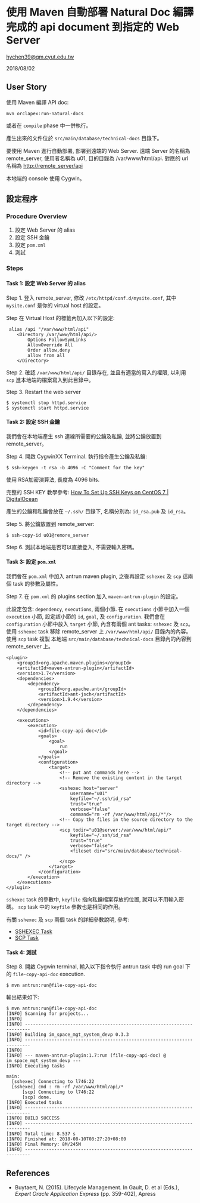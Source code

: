 # 使用 Maven 自動部署 Natural Doc 編譯完成的 api document 到指定的 Web Server

hychen39@gm.cyut.edu.tw

2018/08/02

## User Story

使用 Maven 編譯 API doc:

```text
mvn orclapex:run-natural-docs
```

或者在 `compile` phase 中一併執行。

產生出來的文件位於 `src/main/database/technical-docs` 目錄下。

要使用 Maven 進行自動部署, 部署到遠端的 Web Server. 遠端 Server 的名稱為 remote\_server, 使用者名稱為 u01, 目的目錄為 /var/www/html/api. 對應的 url 名稱為 [http://remote\_server/api](http://remote_server/api)

本地端的 console 使用 Cygwin。

## 設定程序

### Procedure Overview

1. 設定 Web Server 的 alias 
2. 設定 SSH 金鑰
3. 設定 `pom.xml`
4. 測試

### Steps

#### Task 1: 設定 Web Server 的 alias

 Step 1. 登入 remote\_server, 修改 `/etc/httpd/conf.d/mysite.conf`, 其中 `mysite.conf` 是你的 virtual host 的設定。

 Step 在 Virtual Host 的標籤內加入以下的設定:

```text
 alias /api "/var/www/html/api"
    <Directory /var/www/html/api/>
        Options FollowSymLinks
        AllowOverride All
        Order allow,deny
        allow from all
    </Directory>
```

 Step 2. 確認 `/var/www/html/api/` 目錄存在, 並且有適當的寫入的權限, 以利用 `scp` 進本地端的檔案寫入到此目錄中。

 Step 3. Restart the web server

```text
$ systemctl stop httpd.service
$ systemctl start httpd.service
```

#### Task 2: 設定 SSH 金鑰

我們會在本地端產生 ssh 連線所需要的公鑰及私鑰, 並將公鑰放置到 remote\_server。

 Step 4. 開啟 CygwinXX Terminal. 執行指令產生公鑰及私鑰:

```text
$ ssh-keygen -t rsa -b 4096 -C "Comment for the key"
```

使用 RSA加密演算法, 長度為 4096 bits.

完整的 SSH KEY 教學參考: [How To Set Up SSH Keys on CentOS 7 \| DigitalOcean](https://www.digitalocean.com/community/tutorials/how-to-set-up-ssh-keys-on-centos7%20)

產生的公鑰和私鑰會放在 `~/.ssh/` 目錄下, 名稱分別為: `id_rsa.pub` 及 `id_rsa`。

 Step 5. 將公鑰放置到 remote\_server:

```text
$ ssh-copy-id u01@remore_server
```

 Step 6. 測試本地端是否可以直接登入, 不需要輸入密碼。

#### Task 3: 設定 `pom.xml`

我們會在 `pom.xml` 中加入 antrun maven plugin, 之後再設定 `sshexec` 及 `scp` 這兩個 task 的參數及屬性。

 Step 7. 在 `pom.xml` 的 plugins section 加入 `maven-antrun-plugin` 的設定。

此設定包含: `dependency`, `executions`, 兩個小節. 在 `executions` 小節中加入一個 `execution` 小節, 設定該小節的 `id`, `goal`, 及 `configuration`. 我們會在 `configuration` 小節中放入 `target` 小節, 內含有兩個 ant tasks: `sshexec` 及 `scp`。 使用 `sshexec` task 移除 remote\_server 上 `/var/www/html/api/` 目錄內的內容。 使用 `scp` task 複製 本地端 `src/main/database/technical-docs` 目錄內的內容到 remote\_server 上。

```text
<plugin>
    <groupId>org.apache.maven.plugins</groupId>
    <artifactId>maven-antrun-plugin</artifactId>
    <version>1.7</version>
    <dependencies>
        <dependency>
            <groupId>org.apache.ant</groupId>
            <artifactId>ant-jsch</artifactId>
            <version>1.9.4</version>
        </dependency>
    </dependencies>

    <executions>
        <execution>
            <id>file-copy-api-doc</id>
            <goals>
                <goal>
                    run
                </goal>
            </goals>
            <configuration>
                <target>
                    <!-- put ant commands here -->
                    <!-- Remove the existing content in the target directory -->
                    <sshexec host="server"
                        username="u01"
                        keyfile="~/.ssh/id_rsa"
                        trust="true"
                        verbose="false"
                        command="rm -rf /var/www/html/api/*"/>
                    <!-- Copy the files in the source directory to the target directory -->
                    <scp todir="u01@server:/var/www/html/api/"
                        keyfile="~/.ssh/id_rsa"
                        trust="true"
                        verbose="false">
                        <fileset dir="src/main/database/technical-docs/" />
                    </scp>
                </target>
            </configuration>
        </execution>
    </executions>
</plugin>
```

`sshexec` task 的參數中, `keyfile` 指向私鑰檔案存放的位置, 就可以不用輸入密碼。 `scp` task 中的 `keyfile` 參數也是相同的作用。

有關 `sshexec` 及 `scp` 兩個 task 的詳細參數說明, 參考:

* [SSHEXEC Task](https://ant.apache.org/manual/Tasks/sshexec.html%20)
* [SCP Task](https://ant.apache.org/manual/Tasks/scp.html%20)

#### Task 4: 測試

 Step 8. 開啟 Cygwin terminal, 輸入以下指令執行 antrun task 中的 run goal 下的 `file-copy-api-doc` execution.

```text
$ mvn antrun:run@file-copy-api-doc
```

輸出結果如下:

```text
$ mvn antrun:run@file-copy-api-doc
[INFO] Scanning for projects...
[INFO]
[INFO] ------------------------------------------------------------------------
[INFO] Building im_space_mgt_system_devp 0.3.3
[INFO] ------------------------------------------------------------------------
[INFO]
[INFO] --- maven-antrun-plugin:1.7:run (file-copy-api-doc) @ im_space_mgt_system_devp ---
[INFO] Executing tasks

main:
  [sshexec] Connecting to l746:22
  [sshexec] cmd : rm -rf /var/www/html/api/*
      [scp] Connecting to l746:22
      [scp] done.
[INFO] Executed tasks
[INFO] ------------------------------------------------------------------------
[INFO] BUILD SUCCESS
[INFO] ------------------------------------------------------------------------
[INFO] Total time: 8.537 s
[INFO] Finished at: 2018-08-10T08:27:20+08:00
[INFO] Final Memory: 8M/245M
[INFO] ------------------------------------------------------------------------
```

## References

* Buytaert, N. \(2015\). Lifecycle Management. In Gault, D. et al \(Eds.\), _Expert Oracle Application Express_ \(pp. 359-402\), Apress 

